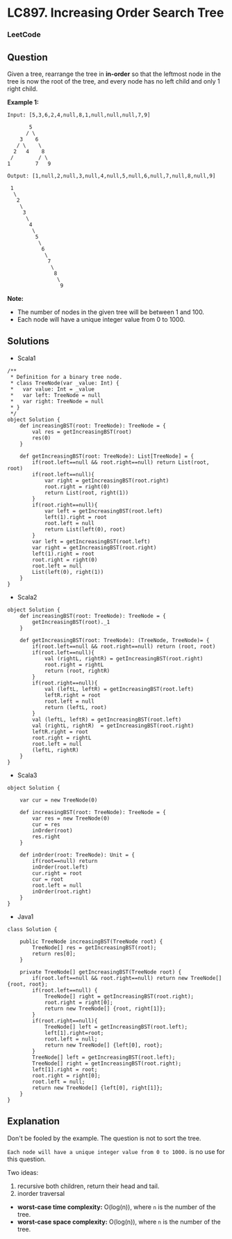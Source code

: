 # LC897. Increasing Order Search Tree

### LeetCode

## Question

Given a tree, rearrange the tree in **in-order** so that the leftmost node in the tree is now the root of the tree, and every node has no left child and only 1 right child.

**Example 1:**
```
Input: [5,3,6,2,4,null,8,1,null,null,null,7,9]

       5
      / \
    3    6
   / \    \
  2   4    8
 /        / \ 
1        7   9

Output: [1,null,2,null,3,null,4,null,5,null,6,null,7,null,8,null,9]

 1
  \
   2
    \
     3
      \
       4
        \
         5
          \
           6
            \
             7
              \
               8
                \
                 9  
```

**Note:**

* The number of nodes in the given tree will be between 1 and 100.
* Each node will have a unique integer value from 0 to 1000.

## Solutions

* Scala1
```
/**
 * Definition for a binary tree node.
 * class TreeNode(var _value: Int) {
 *   var value: Int = _value
 *   var left: TreeNode = null
 *   var right: TreeNode = null
 * }
 */
object Solution {
    def increasingBST(root: TreeNode): TreeNode = {
        val res = getIncreasingBST(root)
        res(0)
    }
    
    def getIncreasingBST(root: TreeNode): List[TreeNode] = {
        if(root.left==null && root.right==null) return List(root, root)
        if(root.left==null){
            var right = getIncreasingBST(root.right)
            root.right = right(0)
            return List(root, right(1))
        }
        if(root.right==null){
            var left = getIncreasingBST(root.left)
            left(1).right = root
            root.left = null
            return List(left(0), root)
        }
        var left = getIncreasingBST(root.left)
        var right = getIncreasingBST(root.right)
        left(1).right = root
        root.right = right(0)
        root.left = null
        List(left(0), right(1))
    }
}
```

* Scala2
```
object Solution {
    def increasingBST(root: TreeNode): TreeNode = {
        getIncreasingBST(root)._1
    }
    
    def getIncreasingBST(root: TreeNode): (TreeNode, TreeNode)= {
        if(root.left==null && root.right==null) return (root, root)
        if(root.left==null){
            val (rightL, rightR) = getIncreasingBST(root.right)
            root.right = rightL
            return (root, rightR)
        }
        if(root.right==null){
            val (leftL, leftR) = getIncreasingBST(root.left)
            leftR.right = root
            root.left = null
            return (leftL, root)
        }
        val (leftL, leftR) = getIncreasingBST(root.left)
        val (rightL, rightR)  = getIncreasingBST(root.right)
        leftR.right = root
        root.right = rightL
        root.left = null
        (leftL, rightR)
    }
}
```

* Scala3
```
object Solution {
    
    var cur = new TreeNode(0)
    
    def increasingBST(root: TreeNode): TreeNode = {
        var res = new TreeNode(0)
        cur = res
        inOrder(root)
        res.right
    }
    
    def inOrder(root: TreeNode): Unit = {
        if(root==null) return
        inOrder(root.left)
        cur.right = root
        cur = root
        root.left = null
        inOrder(root.right)
    }
}
```

* Java1
```
class Solution {
    
    public TreeNode increasingBST(TreeNode root) {
        TreeNode[] res = getIncreasingBST(root);
        return res[0];
    }
    
    private TreeNode[] getIncreasingBST(TreeNode root) {
        if(root.left==null && root.right==null) return new TreeNode[] {root, root};
        if(root.left==null) {
            TreeNode[] right = getIncreasingBST(root.right);
            root.right = right[0];
            return new TreeNode[] {root, right[1]};
        }
        if(root.right==null){
            TreeNode[] left = getIncreasingBST(root.left);
            left[1].right=root;
            root.left = null;
            return new TreeNode[] {left[0], root};
        }
        TreeNode[] left = getIncreasingBST(root.left);
        TreeNode[] right = getIncreasingBST(root.right);
        left[1].right = root;
        root.right = right[0];
        root.left = null;
        return new TreeNode[] {left[0], right[1]};
    }
}
```

## Explanation

Don't be fooled by the example. The question is not to sort the tree.

`Each node will have a unique integer value from 0 to 1000.` is no use for this question.

Two ideas:

1. recursive both children, return their head and tail.
2. inorder traversal

* **worst-case time complexity:** O(log(n)), where `n` is the number of the tree.
* **worst-case space complexity:** O(log(n)), where `n` is the number of the tree.

